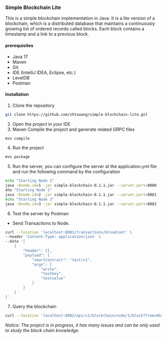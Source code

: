 ### Simple Blockchain Lite
This is a simple blockchain implementation in Java. It is a lite version of a blockchain, which is a distributed database that maintains a continuously growing list of ordered records called blocks. Each block contains a timestamp and a link to a previous block.
#### prerequisites
- Java 17
- Maven
- Git
- IDE (IntelliJ IDEA, Eclipse, etc.)
- LevelDB
- Postman
#### Installation
1. Clone the repository
```bash
git clone https://github.com/zhtswang/simple-blockchain-lite.git
```
2. Open the project in your IDE
3. Maven Compile the project and generate related GRPC files
```bash
mvn compile
```
4. Run the project
```bash
mvn package
``` 
5. Run the server, you can configure the server at the application.yml file and run the following command by the configuration
```bash
echo "Starting Node 1"
java -Dnode.id=1 -jar simple-blockchain-0.1.1.jar --server.port=8080
eho "Starting Node 2"
java -Dnode.id=2 -jar simple-blockchain-0.1.1.jar --server.port=8081
echo "Starting Node 3"
java -Dnode.id=3 -jar simple-blockchain-0.1.1.jar --server.port=8082
```
6. Test the server by Postman
- Send Transactions to Node.
```bash
curl --location 'localhost:8081/transactions/broadcast' \
--header 'Content-Type: application/json' \
--data '[
    {
        "header": {},
        "payload": {
            "smartContract": "test/v1",
            "args": [
                "write",
                "testkey",
                "testvalue"
            ]
        }
    }
]'
```
7. Query the blockchain
```bash
curl --location 'localhost:8082/api/v1/blockchain/node/1/block?from=0&to=5'
```

<i>Notice: The project is in progress, it has many issues and can be only used to study the block
chain knowledge.</i>